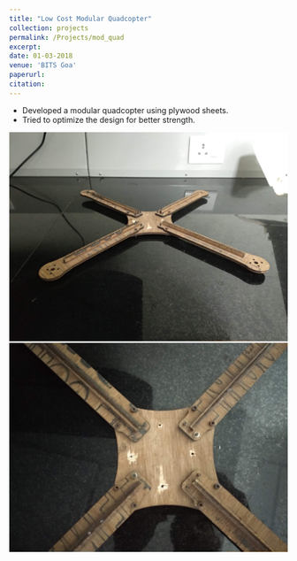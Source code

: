 ```yaml
---
title: "Low Cost Modular Quadcopter"
collection: projects
permalink: /Projects/mod_quad
excerpt: 
date: 01-03-2018
venue: 'BITS Goa'
paperurl: 
citation: 
---
```


- Developed a modular quadcopter using plywood sheets. 
- Tried to optimize the design for better strength. 

![](./images/quad_1.jpg?raw=true "Wide angle")
![](./images/quad_2.jpg?raw=true "Close-up")
